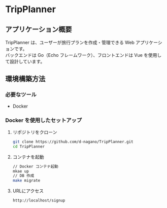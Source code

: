 # TripPlanner
## アプリケーション概要
TripPlanner は、ユーザーが旅行プランを作成・管理できる Web アプリケーションです。  
バックエンドは Go（Echo フレームワーク）、フロントエンドは Vue を使用して設計しています。

## 環境構築方法
### 必要なツール
- Docker

### Docker を使用したセットアップ
1. リポジトリをクローン
   ```sh
   git clone https://github.com/d-nagano/TripPlanner.git
   cd TripPlanner
   ```

2. コンテナを起動
   ```sh
   // Docker コンテナ起動
   mkae up
   // DB 作成
   make migrate
   ```

3. URLにアクセス
   ```
   http://localhost/signup
   ```
